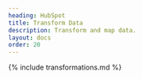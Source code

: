 ```yaml
---
heading: HubSpot
title: Transform Data
description: Transform and map data.
layout: docs
order: 20
---
```


{% include transformations.md %}
